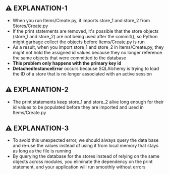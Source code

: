 ## ⚠️ EXPLANATION-1
- When you run Items/Create.py, it imports store_1 and store_2 from Stores/Create.py
- If the print statements are removed, it's possible that the store objects (store_1 and store_2) are not being used after the commit(), so Python might garbage collect the objects before Items/Create.py is run
- As a result, when you import store_1 and store_2 in Items/Create.py, they might not hold the assigned id values because they no longer reference the same objects that were committed to the database 
- **This problem only happens with the primary key id**
- **DetachedInstanceError** occurs because SQLAlchemy is trying to load the ID of a store that is no longer associated with an active session

## ⚠️ EXPLANATION-2
- The print statements keep store_1 and store_2 alive long enough for their id values to be populated before they are imported and used in Items/Create.py

## ⚠️ EXPLANATION-3
- To avoid this unexpected error, we should always query the data base and re-use the values instead of using it from local memory that stays as long as the file is running
- By querying the database for the stores instead of relying on the same objects across modules, you eliminate the dependency on the print statement, and your application will run smoothly without errors
